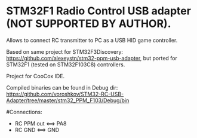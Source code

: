# STM32F1 Radio Control USB adapter (NOT SUPPORTED BY AUTHOR).

Allows to connect RC transmitter to PC as a USB HID game controller.

Based on same project for STM32F3Discovery: https://github.com/alexeystn/stm32-ppm-usb-adapter, but ported for STM32F1 (tested on STM32F103C8) controllers.

Project for CooCox IDE.

Compiled binaries can be found in Debug dir: https://github.com/voroshkov/STM32-RC-USB-Adapter/tree/master/stm32_PPM_F103/Debug/bin

#Connections:
- RC PPM out <==> PA8
- RC GND <==> GND
